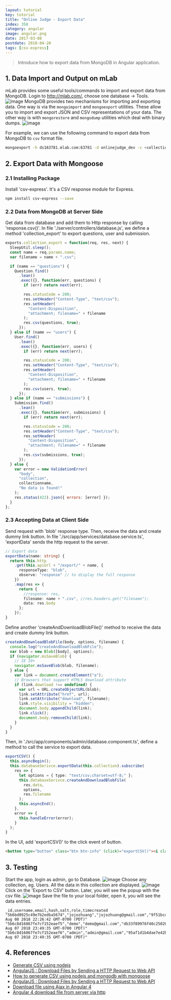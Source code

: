 ```yaml
---
layout: tutorial
key: tutorial
title: "Online Judge - Export Data"
index: 358
category: angular
image: angular.png
date: 2017-03-08
postdate: 2018-04-20
tags: [csv-express]
---
```


> Introduce how to export data from MongoDB in Angular application.

## 1. Data Import and Output on mLab
mLab provides some useful tools/commands to import and export data from MongoDB. Login to http://mlab.com/, choose one database -> Tools.
![image](/public/tutorials/358/mlab_tools.png)
MongoDB provides two mechanisms for importing and exporting data. One way is via the `mongoimport` and `mongoexport` utilities. These allow you to import and export JSON and CSV representations of your data. The other way is with `mongorestore` and `mongodump` utilities which deal with binary dumps.
![image](/public/tutorials/358/mlab_commands.png)

For example, we can use the following command to export data from MongoDB to `csv` format file.
```sh
mongoexport -h ds163781.mlab.com:63781 -d onlinejudge_dev -c <collection> -u <user> -p <password> -o <output .csv file> --csv -f <comma-separated list of field names>
```

## 2. Export Data with Mongoose
### 2.1 Installing Package
Install 'csv-express'. It's a CSV response module for Express.
```sh
npm install csv-express --save
```
### 2.2 Data from MongoDB at Server Side
Get data from database and add them to Http response by calling 'response.csv()'. In file './server/controllers/database.js', we define a method 'collection_export' to export questions, user and submission.
```javascript
exports.collection_export = function(req, res, next) {
  SleepUtil.sleep();
  const name = req.params.name;
  var filename = name + ".csv";

  if (name == "questions") {
    Question.find()
      .lean()
      .exec({}, function(err, questions) {
        if (err) return next(err);

        res.statusCode = 200;
        res.setHeader("Content-Type", "text/csv");
        res.setHeader(
          "Content-Disposition",
          "attachment; filename=" + filename
        );
        res.csv(questions, true);
      });
  } else if (name == "users") {
    User.find()
      .lean()
      .exec({}, function(err, users) {
        if (err) return next(err);

        res.statusCode = 200;
        res.setHeader("Content-Type", "text/csv");
        res.setHeader(
          "Content-Disposition",
          "attachment; filename=" + filename
        );
        res.csv(users, true);
      });
  } else if (name == "submissions") {
    Submission.find()
      .lean()
      .exec({}, function(err, submissions) {
        if (err) return next(err);

        res.statusCode = 200;
        res.setHeader("Content-Type", "text/csv");
        res.setHeader(
          "Content-Disposition",
          "attachment; filename=" + filename
        );
        res.csv(submissions, true);
      });
  } else {
    var error = new ValidationError(
      "body",
      "collection",
      collectionname,
      "No data is found!"
    );
    res.status(422).json({ errors: [error] });
  }
};
```
### 2.3 Accepting Data at Client Side
Send request with 'blob' response type. Then, receive the data and create dummy link button. In file './src/app/services/database.service.ts', 'exportData' sends the http request to the server.
```typescript
// Export data
exportData(name: string) {
  return this.http
    .get(this.apiUrl + "/export/" + name, {
      responseType: "blob",
      observe: "response" // to display the full response
    })
    .map(res => {
      return {
        //response: res,
        filename: name + ".csv", //res.headers.get("filename");
        data: res.body
      };
    });
}
```
Define another 'createAndDownloadBlobFile()' method to receive the data and create dummy link button.
```typescript
createAndDownloadBlobFile(body, options, filename) {
  console.log("createAndDownloadBlobFile");
  var blob = new Blob([body], options);
  if (navigator.msSaveBlob) {
    // IE 10+
    navigator.msSaveBlob(blob, filename);
  } else {
    var link = document.createElement("a");
    // Browsers that support HTML5 download attribute
    if (link.download !== undefined) {
      var url = URL.createObjectURL(blob);
      link.setAttribute("href", url);
      link.setAttribute("download", filename);
      link.style.visibility = "hidden";
      document.body.appendChild(link);
      link.click();
      document.body.removeChild(link);
    }
  }
}
```
Then, in './src/app/components/admin/database.component.ts', define a method to call the service to export data.
```typescript
exportCSV() {
  this.asyncBegin();
  this.databaseSerivce.exportData(this.collection).subscribe(
    res => {
      let options = { type: "text/csv;charset=utf-8;" };
      this.databaseSerivce.createAndDownloadBlobFile(
        res.data,
        options,
        res.filename
      );
      this.asyncEnd();
    },
    error => {
      this.handleError(error);
    }
  );
}
```
In the UI, add 'exportCSV()' to the click event of button.
```html
<button type="button" class="btn btn-info" (click)="exportCSV()"><i class="fa fa-file-excel-o"></i> Export to CSV</button>
```

## 3. Testing
Start the app, login as admin, go to Database.
![image](/public/tutorials/358/test_menu.png)
Choose any collection, eg. Users. All the data in this collection are displayed.
![image](/public/tutorials/358/test_database.png)
Click on the 'Export to CSV' button. Later, you will see the popup with the csv file.
![image](/public/tutorials/358/test_download.png)
Save the file to your local folder, open it, you will see the data entries.
```csv
_id,username,email,hash,salt,role,timecreated
"5b6bd0925c49e7b2edba5674","jojozhuang","jojozhuang@gmail.com","9f51bcd7a80a8da6fa02dcc9e136cd2ea5a08a24c988e4d822ebeb0b3eb430fd9a62af4fc6e1c456cb12cbc5b8792f737166ca39b3bb0fe4d34e1cd1ae134fd3","f8dae7c30d811b322b8763afc424fec0","admin","Wed Aug 08 2018 22:26:42 GMT-0700 (PDT)"
"5b6c8d16867fe7cf152eaef5","demo","demo@gmail.com","db33f89976f40c25026eb60ca8975c5391015b8f3ea42e18f38a10b65833f977bbd1093b034b3435ef21ca5edb9f541edd991254c0e370b13cf6cfbe2d865457","a9c0ad6442a6c14e0fb426312359845e","regular","Tue Aug 07 2018 23:49:35 GMT-0700 (PDT)"
"5b6c8d16867fe7cf152eaef6","admin","admin@gmail.com","95af1d1b4dae7e42b23e15fe3fad7d9360d828eba3bce126bf40f9595ad940b28690907a2b4a976898561cb725b3fc562d793596a040826f41cfaccd40825812","7df2bb6d0c96a4fd83c92d79b3f8e68d","admin","Tue Aug 07 2018 23:49:35 GMT-0700 (PDT)"
```

## 4. References
* [Generate CSV using nodejs](http://programmerblog.net/generate-csv-using-nodejs/)
* [AngularJS : Download Files by Sending a HTTP Request to Web API](http://jaliyaudagedara.blogspot.com/2016/05/angularjs-download-files-by-sending.html)
* [How to generate CSV using nodejs and mongodb with mongoose](http://programmerblog.net/generate-csv-using-nodejs/)
* [AngularJS : Download Files by Sending a HTTP Request to Web API](http://jaliyaudagedara.blogspot.com/2016/05/angularjs-download-files-by-sending.html)
* [Download file using Ajax in Angular 4](https://medium.com/@radicalloop/download-file-using-ajax-in-angular-4-50109564bf17)
* [Angular 4 download file from server via http](http://jslim.net/blog/2018/03/13/Angular-4-download-file-from-server-via-http/)
